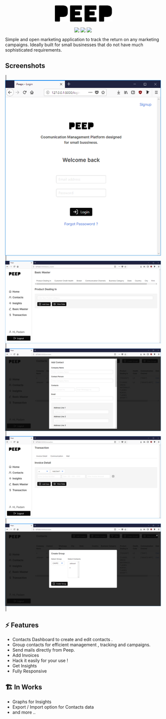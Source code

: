 <p align="center">
<img align="center" src="./assets/peep-logo.png">
   <br><br>
<img align="center" src="https://img.shields.io/badge/WORK%20-IN%20PROGRESS-yellow.svg"/>
<img align="center" src="https://img.shields.io/badge/License-MIT%20v3-blue.svg"/>
<img align="center" src="https://img.shields.io/badge/Python-3-lightgrey.svg" /> 
<br>
</p>
Simple and open marketing application to track the return on any marketing campaigns. Ideally built for small businesses that do not have much sophisticated requirements.

## Screenshots

| <img align="center" src="./assets/1.png"/>  | <img align="center" src="./assets/2.png"/>  |  <img align="center" src="./assets/3.png"/>  |  <img align="center" src="./assets/4.png"/>  |  <img align="center" src="./assets/5.png"/>  |

## ⚡ Features

 * Contacts Dashboard to create and edit contacts . 
 * Group contacts for efficient management , tracking and campaigns.
 * Send mails directly from Peep.
 * Add Invoices
 * Hack it easily for your use !
 * Get Insights 
 * Fully Responsive

## 🏗 In Works

 * Graphs for Insights 
 * Export / Import option for Contacts data
 * and more ..

